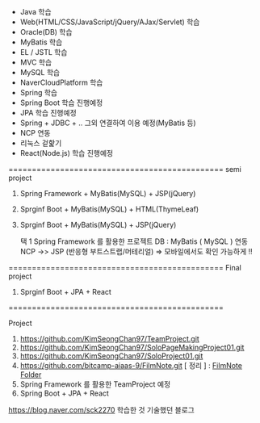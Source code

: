 - Java 학습
- Web(HTML/CSS/JavaScript/jQuery/AJax/Servlet) 학습
- Oracle(DB) 학습
- MyBatis 학습
- EL / JSTL 학습
- MVC 학습
- MySQL 학습 
- NaverCloudPlatform 학습
- Spring 학습
- Spring Boot 학습 진행예정
- JPA 학습 진행예정
- Spring + JDBC + .. 그외 연결하여 이용 예정(MyBatis 등)
- NCP 연동
- 리눅스 겉핥기
- React(Node.js) 학습 진행예정

==============================================
semi project

1. Spring Framework + MyBatis(MySQL) + JSP(jQuery)
2. Sprginf Boot + MyBatis(MySQL) + HTML(ThymeLeaf)
3. Sprginf Boot + MyBatis(MySQL) + JSP(jQuery)

    택 1 
Spring Framework 를 활용한 프로젝트
DB : MyBatis ( MySQL ) 연동
NCP ->> JSP (반응형 부트스트랩/머테리얼) 
=> 모바일에서도 확인 가능하게 !!

==============================================
Final project

1. Sprginf Boot + JPA + React


==============================================

Project
1. https://github.com/KimSeongChan97/TeamProject.git
2. https://github.com/KimSeongChan97/SoloPageMakingProject01.git
3. https://github.com/KimSeongChan97/SoloProject01.git
4. https://github.com/bitcamp-aiaas-9/FilmNote.git
   [ 정리 ] : [FilmNote Folder](https://github.com/KimSeongChan97/SoloLean/tree/main/SoloLean/Web_workspace/workspace/FilmNote)
5. Spring Framework 를 활용한 TeamProject 예정
6. Spring Boot + JPA + React 



https://blog.naver.com/sck2270
학습한 것 기술했던 블로그


